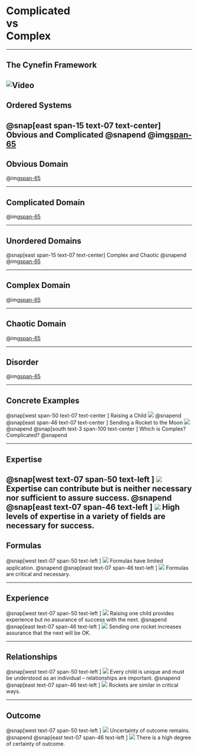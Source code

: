 
# Complicated<br>vs<br>Complex
---
## The Cynefin Framework
![Video](https://www.youtube.com/embed/N7oz366X0-8)
---
## Ordered Systems
@snap[east span-15 text-07 text-center]
Obvious and Complicated
@snapend
@img[span-65](assets/img/cynefin.png)
---
## Obvious Domain
@img[span-65](assets/img/cynefin.png)

---
## Complicated Domain
@img[span-65](assets/img/cynefin.png)

---
## Unordered Domains
@snap[east span-15 text-07 text-center]
Complex and Chaotic
@snapend
@img[span-65](assets/img/cynefin.png)

---
## Complex Domain
@img[span-65](assets/img/cynefin.png)

---
## Chaotic Domain
@img[span-65](assets/img/cynefin.png)

---
## Disorder
@img[span-65](assets/img/cynefin.png)

---
## Concrete Examples
@snap[west span-50 text-07 text-center ]
Raising a Child
![](assets/img/child.jpg)
@snapend
@snap[east span-46 text-07 text-center ]
Sending a Rocket to the Moon
![](assets/img/rocket.png)
@snapend
@snap[south text-3 span-100 text-center ]
Which is Complex? Complicated?
@snapend

---
## Expertise
@snap[west text-07 span-50 text-left ]
![](assets/img/child.jpg)
Expertise can contribute but is neither necessary nor sufficient to assure success.
@snapend
@snap[east text-07 span-46 text-left ]
![](assets/img/rocket.png)
High levels of expertise in a variety of fields are necessary for success.
---
## Formulas
@snap[west text-07 span-50 text-left ]
![](assets/img/child.jpg)
Formulas have limited application.
@snapend
@snap[east text-07 span-46 text-left ]
![](assets/img/rocket.png)
Formulas are critical and necessary.

---
## Experience
@snap[west text-07 span-50 text-left ]
![](assets/img/child.jpg)
Raising one child provides experience but no assurance of success with the next.
@snapend
@snap[east text-07 span-46 text-left ]
![](assets/img/rocket.png)
Sending one rocket increases assurance that the next will be OK.

---
## Relationships
@snap[west text-07 span-50 text-left ]
![](assets/img/child.jpg)
Every child is unique and must be understood as an individual – relationships are important.
@snapend
@snap[east text-07 span-46 text-left ]
![](assets/img/rocket.png)
Rockets are similar in critical ways.

---
## Outcome
@snap[west text-07 span-50 text-left ]
![](assets/img/child.jpg)
Uncertainty of outcome remains.
@snapend
@snap[east text-07 span-46 text-left ]
![](assets/img/rocket.png)
There is a high degree of certainty of outcome.
